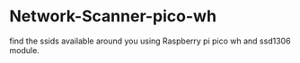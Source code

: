 # Network-Scanner-pico-wh
find the ssids available around you using Raspberry pi pico wh and ssd1306 module.
